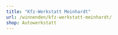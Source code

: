 ```yaml
---
title: "Kfz-Werkstatt Meinhardt"
url: /winnenden/kfz-werkstatt-meinhardt/
shop: Autowerkstatt
---
```

